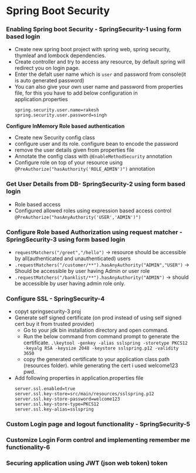
# Spring Boot Security
### Enabling Spring boot Security - SpringSecurity-1 using form based login
- Create new spring boot project with spring web, spring security, thymleaf and lombock dependencies.
- Create controller and try to access any resource, by default spring will redirect you on login page.
- Enter the defalt user name which is ```user``` and password from console(it is auto generated password)
- You can also give your own user name and password from properties file, for this you have to add below configuration in application.properties
  ```
  spring.security.user.name=rakesh
  spring.security.user.password=singh
  
<p><b>Configure InMemory Role based authentication </b></p>

  - Create new Security config class
  - configure user and its role. configure bean to encode the password
  - remove the user details given from properties file
  - Annotate the config class with ```@EnableMethodSecurity``` annotation
  - Configure role on top of your resource using ```@PreAuthorize("hasAuthority('ROLE_ADMIN')")``` annotation
  
 ### Get User Details from DB- SpringSecurity-2 using form based login
 - Role based access
 - Configured allowed roles using expression based access control ``` @PreAuthorize("hasAnyAuthority('USER','ADMIN')") ```
 
### Configure Role based Authorization using request matcher - SpringSecurity-3 using form based login
- ```requestMatchers("/greet","/hello")``` -> resource should be accessible by all(authenticated and unauthenticated) users
- ```.requestMatchers("/customer/**").hasAnyAuthority("ADMIN","USER")``` -> Should be accessible by user having Admin or user role
- ```.requestMatchers("/banklist/**").hasAnyAuthority("ADMIN")``` -> should be accessible by user having admin role only.
 
### Configure SSL - SpringSecurity-4 
- copyt springsecurity-3 proj
- Generate self signed certificate (on prod instead of using self signed cert buy it from trusted provider)
  - Go to your jdk bin installation directory and open command.
  - Run the below command from command prompt to generate the certificate.
    ```.\keytool -genkey -alias sslspring -storetype PKCS12 -keyalg RSA -keysize 2048 -keystore sslspring.p12 -validity 3650```
  - copy the generated certificate to your application class path (resources folder). while generating the cert i used welcome123 pwd.
- Add following properties in application.properties file
  ```
  server.ssl.enabled=true
  server.ssl.key-store=src/main/resources/sslspring.p12
  server.ssl.key-store-password=welcome123
  server.ssl.key-store-type=PKCS12
  server.ssl.key-alias=sslspring

  ```
### Custom Login page and logout functionality - SpringSecurity-5
### Customize Login Form control and implementing remember me functionality-6
### Securing application using JWT (json web token) token
